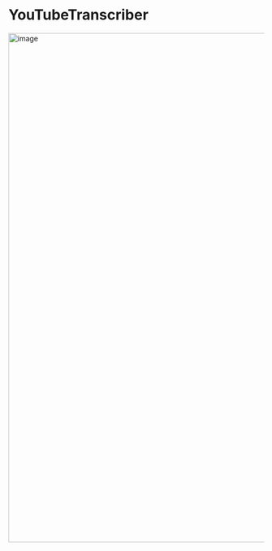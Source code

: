 # YouTubeTranscriber

<img width="1565" height="1004" alt="image" src="https://github.com/user-attachments/assets/781c3bec-dd4a-4de3-8eb1-b885e7ef207c" />
